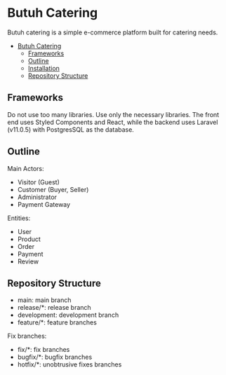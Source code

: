 # Butuh Catering

Butuh catering is a simple e-commerce platform built for catering needs.

- [Butuh Catering](#butuh-catering)
    - [Frameworks](#frameworks)
    - [Outline](#outline)
    - [Installation](#installation)
    - [Repository Structure](#repository-structure)

## Frameworks

Do not use too many libraries. Use only the necessary libraries. The front end uses
Styled Components and React, while the backend uses Laravel (v11.0.5) with PostgresSQL
as the database.

## Outline

Main Actors:
- Visitor (Guest)
- Customer (Buyer, Seller)
- Administrator
- Payment Gateway

Entities:
- User
- Product
- Order
- Payment
- Review

## Repository Structure

- main: main branch
- release/*: release branch
- development: development branch
- feature/*: feature branches

Fix branches:
- fix/*: fix branches
- bugfix/*: bugfix branches
- hotfix/*: unobtrusive fixes branches
